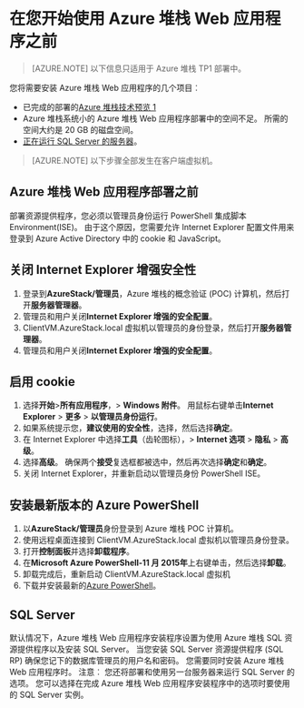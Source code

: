 <properties
    pageTitle="Azure 堆栈的应用程序服务技术预览 1 开始之前 |Microsoft Azure"
    description="部署在 Azure 堆栈上的 Web 应用程序之前，先完成步骤"
    services="azure-stack"
    documentationCenter=""
    authors="apwestgarth"
    manager="stefsch"
    editor=""/>

<tags
    ms.service="azure-stack"
    ms.workload="app-service"
    ms.tgt_pltfrm="na"
    ms.devlang="na"
    ms.topic="article"
    ms.date="09/26/2016"
    ms.author="anwestg"/>
    
# <a name="before-you-get-started-with-azure-stack-web-apps"></a>在您开始使用 Azure 堆栈 Web 应用程序之前

> [AZURE.NOTE] 以下信息只适用于 Azure 堆栈 TP1 部署中。

您将需要安装 Azure 堆栈 Web 应用程序的几个项目︰

- 已完成的部署的[Azure 堆栈技术预览 1](azure-stack-run-powershell-script.md)
- Azure 堆栈系统小的 Azure 堆栈 Web 应用程序部署中的空间不足。  所需的空间大约是 20 GB 的磁盘空间。
- [正在运行 SQL Server 的服务器](#SQL-Server)。

>[AZURE.NOTE] 以下步骤全部发生在客户端虚拟机。

## <a name="before-you-deploy-azure-stack-web-apps"></a>Azure 堆栈 Web 应用程序部署之前

部署资源提供程序，您必须以管理员身份运行 PowerShell 集成脚本 Environment(ISE)。 由于这个原因，您需要允许 Internet Explorer 配置文件用来登录到 Azure Active Directory 中的 cookie 和 JavaScript。

## <a name="turn-off-internet-explorer-enhanced-security"></a>关闭 Internet Explorer 增强安全性

1.  登录到**AzureStack/管理员**，Azure 堆栈的概念验证 (POC) 计算机，然后打开**服务器管理器**。
2.  管理员和用户关闭**Internet Explorer 增强的安全配置**。
3.  ClientVM.AzureStack.local 虚拟机以管理员的身份登录，然后打开**服务器管理器**。
4.  管理员和用户关闭**Internet Explorer 增强的安全配置**。

## <a name="enable-cookies"></a>启用 cookie

1.  选择**开始**>**所有应用程序**，> **Windows 附件**。 用鼠标右键单击**Internet Explorer** > **更多** > **以管理员身份运行**。
2.  如果系统提示您，**建议使用的安全性**，选择，然后选择**确定**。
3.  在 Internet Explorer 中选择**工具**（齿轮图标），> **Internet 选项** > **隐私** > **高级**。
4.  选择**高级**。 确保两个**接受**复选框都被选中，然后再次选择**确定**和**确定**。
5.  关闭 Internet Explorer，并重新启动以管理员身份 PowerShell ISE。

## <a name="install-the-latest-version-of-azure-powershell"></a>安装最新版本的 Azure PowerShell

1.  以**AzureStack/管理员**身份登录到 Azure 堆栈 POC 计算机。
2.  使用远程桌面连接到 ClientVM.AzureStack.local 虚拟机以管理员身份登录。
3.  打开**控制面板**并选择**卸载程序**。 
4.  在**Microsoft Azure PowerShell-11 月 2015年**上右键单击，然后选择**卸载**。
5.  卸载完成后，重新启动 ClientVM.AzureStack.local 虚拟机
6.  下载并安装最新的[Azure PowerShell](http://aka.ms/azstackpsh)。


## <a name="sql-server"></a>SQL Server

默认情况下，Azure 堆栈 Web 应用程序安装程序设置为使用 Azure 堆栈 SQL 资源提供程序以及安装 SQL Server。 当您安装 SQL Server 资源提供程序 (SQL RP) 确保您记下的数据库管理员的用户名和密码。 您需要同时安装 Azure 堆栈 Web 应用程序时。
注意︰ 您还将部署和使用另一台服务器来运行 SQL Server 的选项。 您可以选择在完成 Azure 堆栈 Web 应用程序安装程序中的选项时要使用的 SQL Server 实例。
